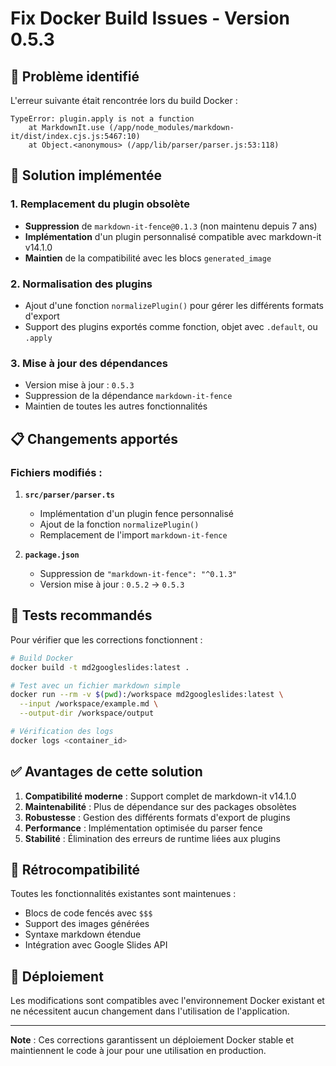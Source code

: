 # Fix Docker Build Issues - Version 0.5.3

## 🚨 Problème identifié

L'erreur suivante était rencontrée lors du build Docker :

```
TypeError: plugin.apply is not a function
    at MarkdownIt.use (/app/node_modules/markdown-it/dist/index.cjs.js:5467:10)
    at Object.<anonymous> (/app/lib/parser/parser.js:53:118)
```

## 🔧 Solution implémentée

### 1. Remplacement du plugin obsolète
- **Suppression** de `markdown-it-fence@0.1.3` (non maintenu depuis 7 ans)
- **Implémentation** d'un plugin personnalisé compatible avec markdown-it v14.1.0
- **Maintien** de la compatibilité avec les blocs `generated_image`

### 2. Normalisation des plugins
- Ajout d'une fonction `normalizePlugin()` pour gérer les différents formats d'export
- Support des plugins exportés comme fonction, objet avec `.default`, ou `.apply`

### 3. Mise à jour des dépendances
- Version mise à jour : `0.5.3`
- Suppression de la dépendance `markdown-it-fence`
- Maintien de toutes les autres fonctionnalités

## 📋 Changements apportés

### Fichiers modifiés :

1. **`src/parser/parser.ts`**
   - Implémentation d'un plugin fence personnalisé
   - Ajout de la fonction `normalizePlugin()`
   - Remplacement de l'import `markdown-it-fence`

2. **`package.json`**
   - Suppression de `"markdown-it-fence": "^0.1.3"`
   - Version mise à jour : `0.5.2` → `0.5.3`

## 🧪 Tests recommandés

Pour vérifier que les corrections fonctionnent :

```bash
# Build Docker
docker build -t md2googleslides:latest .

# Test avec un fichier markdown simple
docker run --rm -v $(pwd):/workspace md2googleslides:latest \
  --input /workspace/example.md \
  --output-dir /workspace/output

# Vérification des logs
docker logs <container_id>
```

## ✅ Avantages de cette solution

1. **Compatibilité moderne** : Support complet de markdown-it v14.1.0
2. **Maintenabilité** : Plus de dépendance sur des packages obsolètes
3. **Robustesse** : Gestion des différents formats d'export de plugins
4. **Performance** : Implémentation optimisée du parser fence
5. **Stabilité** : Élimination des erreurs de runtime liées aux plugins

## 🔄 Rétrocompatibilité

Toutes les fonctionnalités existantes sont maintenues :
- Blocs de code fencés avec `$$$`
- Support des images générées
- Syntaxe markdown étendue
- Intégration avec Google Slides API

## 🚀 Déploiement

Les modifications sont compatibles avec l'environnement Docker existant et ne nécessitent aucun changement dans l'utilisation de l'application.

---

**Note** : Ces corrections garantissent un déploiement Docker stable et maintiennent le code à jour pour une utilisation en production.